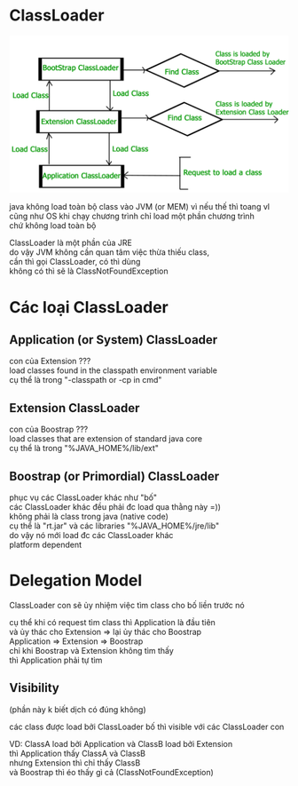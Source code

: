 # ClassLoader

![](./img/ClassLoader.jpg)

java không load toàn bộ class vào JVM (or MEM) vì nếu thế thì toang vl <br>
cũng như OS khi chạy chương trình chỉ load một phần chương trình<br>
chứ không load toàn bộ

ClassLoader là một phần của JRE <br>
do vậy JVM không cần quan tâm việc thừa thiếu class,<br>
cần thì gọi ClassLoader, có thì dùng <br>
không có thì sẽ là ClassNotFoundException

# Các loại ClassLoader

## Application (or System) ClassLoader

con của Extension ??? <br>
load classes found in the classpath environment variable <br>
cụ thể là trong "-classpath or -cp in cmd"

## Extension ClassLoader
con của Boostrap ??? <br>
load classes that are extension of standard java core <br>
cụ thể là trong "%JAVA_HOME%/lib/ext"

## Boostrap (or Primordial) ClassLoader

phục vụ các ClassLoader khác như "bố" <br>
các ClassLoader khác đều phải đc load qua thằng này =)) <br>
không phải là class trong java (native code) <br>
cụ thể là "rt.jar" và các libraries "%JAVA_HOME%/jre/lib" <br>
do vậy nó mới load đc các ClassLoader khác <br>
platform dependent

# Delegation Model

ClassLoader con sẽ ủy nhiệm việc tìm class cho bố liền trước nó

cụ thể khi có request tìm class thì Application là đầu tiên <br>
và ủy thác cho Extension => lại ủy thác cho Boostrap <br>
Application => Extension => Boostrap <br>
chỉ khi Boostrap và Extension không tìm thấy <br>
thì Application phải tự tìm

## Visibility

(phần này k biết dịch có đúng không)

các class được load bởi ClassLoader bố thì visible với các ClassLoader con

VD: ClassA load bởi Application và ClassB load bởi Extension <br>
thì Application thấy ClassA và ClassB <br>
nhưng Extension thì chỉ thấy ClassB <br>
và Boostrap thì éo thấy gì cả (ClassNotFoundException)
